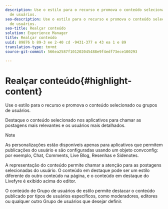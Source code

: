 ```yaml
---
description: Use o estilo para o recurso e promova o conteúdo selecionado ou grupos
  de usuários.
seo-description: Use o estilo para o recurso e promova o conteúdo selecionado ou grupos
  de usuários.
seo-title: Realçar conteúdo
solution: Experience Manager
title: Realçar conteúdo
uuid: 89876 b 89-3 ee 2-40 cd -9431-377 e 43 ea 1 e 89
translation-type: tm+mt
source-git-commit: 566ea2587f101202045488e9f4edf73ece100293

---
```



# Realçar conteúdo{#highlight-content}

Use o estilo para o recurso e promova o conteúdo selecionado ou grupos de usuários.

Destaque o conteúdo selecionado nos aplicativos para chamar as postagens mais relevantes e os usuários mais detalhados.

>[!NOTE]
>
>As personalizações estão disponíveis apenas para aplicativos que permitem publicações do usuário e são configuradas usando um objeto convconfig: por exemplo, Chat, Comments, Live Blog, Resenhas e Sidenotes.

A representação do conteúdo permite chamar a atenção para as postagens selecionadas do usuário. O conteúdo em destaque pode ser um estilo diferente do outro conteúdo na página, e o conteúdo em destaque do Livefyre é exibido acima do editor.

O conteúdo de Grupo de usuários de estilo permite destacar o conteúdo publicado por tipos de usuários específicos, como moderadores, editores ou qualquer outro Grupo de usuários que desejar definir.
